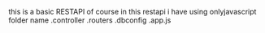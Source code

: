 this is a basic RESTAPI  of course
in this restapi
i have using onlyjavascript
folder name
.controller
.routers
.dbconfig
.app.js
